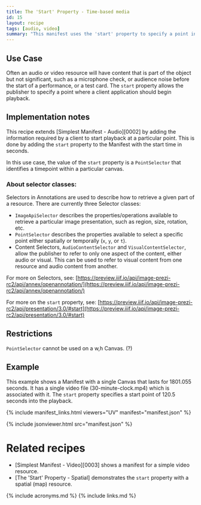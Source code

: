 ```yaml
---
title: The 'Start' Property - Time-based media
id: 15
layout: recipe
tags: [audio, video]
summary: "This manifest uses the 'start' property to specify a point in an audio or video object where a client application should begin playback."
---
```


## Use Case

Often an audio or video resource will have content that is part of the object but not significant, such as a microphone check, or audience noise before the start of a performance, or a test card. The `start` property allows the publisher to specify a point where a client application should begin playback.

## Implementation notes

This recipe extends [Simplest Manifest - Audio][0002] by adding the information required by a client to start playback at a particular point. This is done by adding the `start` property to the Manifest with the start time in seconds.

In this use case, the value of the `start` property is a `PointSelector` that identifies a timepoint within a particular canvas.

### About selector classes:

Selectors in Annotations are used to describe how to retrieve a given part of a resource. There are currently three Selector classes:
* `ImageApiSelector` describes the properties/operations available to retrieve a particular image presentation, such as region, size, rotation, etc.
* `PointSelector` describes the properties available to select a specific point either spatially or temporally (`x`, `y`, or `t`).
* Content Selectors, `AudioContentSelector` and `VisualContentSelector`, allow the publisher to refer to only one aspect of the content, either audio or visual. This can be used to refer to visual content from one resource and audio content from another.

For more on Selectors, see: [https://preview.iiif.io/api/image-prezi-rc2/api/annex/openannotation/](https://preview.iiif.io/api/image-prezi-rc2/api/annex/openannotation/)

For more on the `start` property, see: [https://preview.iiif.io/api/image-prezi-rc2/api/presentation/3.0/#start](https://preview.iiif.io/api/image-prezi-rc2/api/presentation/3.0/#start)

## Restrictions

`PointSelector` cannot be used on a w,h Canvas. (?)

## Example

This example shows a Manifest with a single Canvas that lasts for 1801.055 seconds. It has a single video file (30-minute-clock.mp4) which is associated with it. The `start` property specifies a start point of 120.5 seconds into the playback.

{% include manifest_links.html viewers="UV" manifest="manifest.json" %}

{% include jsonviewer.html src="manifest.json" %}

# Related recipes

* [Simplest Manifest - Video][0003] shows a manifest for a simple video resource.
* [The 'Start' Property - Spatial] demonstrates the `start` property with a spatial (map) resource.


{% include acronyms.md %}
{% include links.md %}
